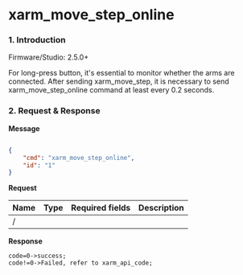 # xarm\_move\_step\_online

### 1. Introduction

Firmware/Studio: 2.5.0+

For long-press button, it's essential to monitor whether the arms are connected. After sending xarm\_move\_step, it is necessary to send xarm\_move\_step\_online command at least every 0.2 seconds.

### 2. Request & Response


**Message**
````json

{
    "cmd": "xarm_move_step_online",
    "id": "1"
}

````


**Request**

<table data-full-width="true"><thead><tr><th>Name</th><th>Type</th><th>Required fields</th><th>Description</th></tr></thead><tbody><tr><td>/</td><td></td><td></td><td></td></tr></tbody></table>


**Response**
```
code=0->success;
code!=0->Failed, refer to xarm_api_code;
```



